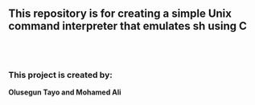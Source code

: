 

<br/> 

## This repository is for creating a simple Unix command interpreter that emulates sh using C



<br/><br/>

### This project is created by:
**Olusegun Tayo and Mohamed Ali**